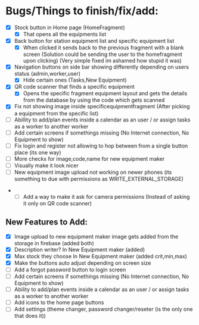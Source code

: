 # Bugs/Things to finish/fix/add:

- [x] Stock button in Home page  (HomeFragment)
	- [x] That opens all the equipments list
- [x] Back button for station equipment list and specific equipment list
	- [x] When clicked it sends back to the previous fragment with a blank screen (Solution could be sending the user to the homefragment upon clicking) (Very simple fixed im ashamed how stupid it was)
- [x] Navigation buttons on side bar showing differently depending on users status (admin,worker,user)
	- [x] Hide certain ones (Tasks,New Equipment)
- [x] QR code scanner that finds a specific equipment
	- [x] Opens the specific fragment equipment layout and gets the details from the database by using the code which gets scanned
- [x] Fix not showing image inside specificequipmentfragment (After picking a equipment from the specific list)
- [ ] Abillity to add/plan events inside a calendar as an user / or assign tasks as a worker to another worker
- [ ] Add certain screens if somethings missing (No Internet connection, No Equipment to show)
- [ ] Fix login and register not allowing to hop between from a single button place (its one way)
- [ ] More checks for image,code,name for new equipment maker
- [ ] Visually make it look nicer
- [ ] New equipment image upload not working on newer phones (its something to due with permissions as WRITE_EXTERNAL_STORAGE)
- - [ ] Add a way to make it ask for camera permissions (Instead of asking it only on QR code scanner)

## New Features to Add:

- [x] Image upload to new equipment maker image gets added from the storage in firebase (added both)
- [x] Description writer? In New Equipment maker (added)
- [x] Max stock they choose In New Equipment maker (added crit,min,max)
- [x] Make the buttons auto adjust depending on screen size
- [ ] Add a forgot password button to login screen
- [ ] Add certain screens if somethings missing (No Internet connection, No Equipment to show)
- [ ] Ability to add/plan events inside a calendar as an user / or assign tasks as a worker to another worker
- [ ] Add icons to the home page buttons
- [ ] Add settings (theme changer, password changer/reseter (is the only one that does it))
